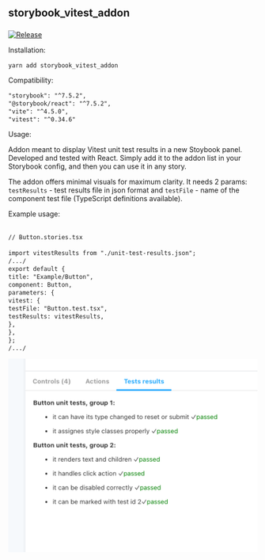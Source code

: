 ## storybook_vitest_addon

###

[![Release](https://github.com/krzysztofradomski/storybook-addon-vitest/actions/workflows/release.yml/badge.svg)](https://github.com/krzysztofradomski/storybook-addon-vitest/actions/workflows/release.yml)

Installation:

```
yarn add storybook_vitest_addon
```

Compatibility:

```
"storybook": "^7.5.2",
"@storybook/react": "^7.5.2",
"vite": "^4.5.0",
"vitest": "^0.34.6"
```

Usage:

Addon meant to display Vitest unit test results in a new Stoybook panel. Developed and tested with React.
Simply add it to the addon list in your Storybook config, and then you can use it in any story.

The addon offers minimal visuals for maximum clarity.
It needs 2 params: `testResults` - test results file in json format and `testFile` - name of the component test file (TypeScript definitions available).

Example usage:

```

// Button.stories.tsx

import vitestResults from "./unit-test-results.json";
/.../
export default {
title: "Example/Button",
component: Button,
parameters: {
vitest: {
testFile: "Button.test.tsx",
testResults: vitestResults,
},
},
};
/.../

```

![](2022-04-01-22-48-00.png)

```

```
